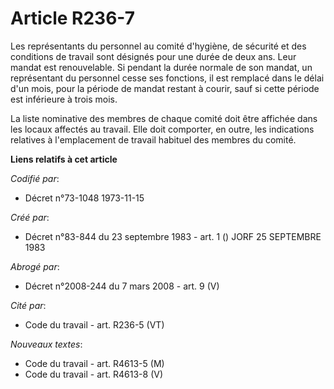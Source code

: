 # Article R236-7

Les représentants du personnel au comité d'hygiène, de sécurité et des conditions de travail sont désignés pour une durée de
deux ans. Leur mandat est renouvelable. Si pendant la durée normale de son mandat, un représentant du personnel cesse ses
fonctions, il est remplacé dans le délai d'un mois, pour la période de mandat restant à courir, sauf si cette période est
inférieure à trois mois.

La liste nominative des membres de chaque comité doit être affichée dans les locaux affectés au travail. Elle doit comporter,
en outre, les indications relatives à l'emplacement de travail habituel des membres du comité.

**Liens relatifs à cet article**

_Codifié par_:

  - Décret n°73-1048 1973-11-15

_Créé par_:

  - Décret n°83-844 du 23 septembre 1983 - art. 1 () JORF 25 SEPTEMBRE 1983

_Abrogé par_:

  - Décret n°2008-244 du 7 mars 2008 - art. 9 (V)

_Cité par_:

  - Code du travail - art. R236-5 (VT)

_Nouveaux textes_:

  - Code du travail - art. R4613-5 (M)
  - Code du travail - art. R4613-8 (V)
